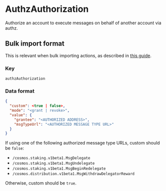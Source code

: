 # AuthzAuthorization

Authorize an account to execute messages on behalf of another account via authz.

## Bulk import format

This is relevant when bulk importing actions, as described in [this
guide](https://github.com/DA0-DA0/dao-dao-ui/wiki/Bulk-importing-actions).

### Key

`authzAuthorization`

### Data format

```json
{
  "custom": <true | false>,
  "mode": "<grant | revoke>",
  "value": {
    "grantee": "<AUTHORIZED ADDRESS>",
    "msgTypeUrl": "<AUTHORIZED MESSAGE TYPE URL>"
  }
}
```

If using one of the following authorized message type URLs, custom should be
`false`:

- `/cosmos.staking.v1beta1.MsgDelegate`
- `/cosmos.staking.v1beta1.MsgUndelegate`
- `/cosmos.staking.v1beta1.MsgBeginRedelegate`
- `/cosmos.distribution.v1beta1.MsgWithdrawDelegatorReward`

Otherwise, custom should be `true`.
